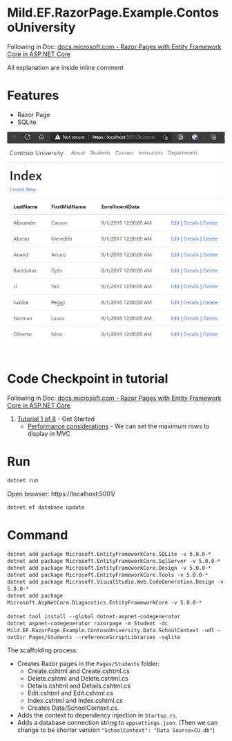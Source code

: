# Mild.EF.RazorPage.Example.ContosoUniversity

Following in Doc: [docs.microsoft.com - Razor Pages with Entity Framework Core in ASP.NET Core](https://docs.microsoft.com/en-us/aspnet/core/data/ef-rp/intro?view=aspnetcore-5.0&tabs=visual-studio-code)

All explanation are inside inline comment

# Features
- Razor Page
- SQLite

<!-- more -->

![](screenshot.png)

# Code Checkpoint in tutorial 

Following in Doc: [docs.microsoft.com - Razor Pages with Entity Framework Core in ASP.NET Core](https://docs.microsoft.com/en-us/aspnet/core/data/ef-rp/intro?view=aspnetcore-5.0&tabs=visual-studio-code)

1. [Tutorial 1 of 8](https://github.com/SukrepCode/DotNetCore.Templates/tree/b007ab26699f268b468e7a9cafd662cfcf626819/Mild.EF.RazorPage.Example.ContosoUniversity) - Get Started
    - [Performance considerations](https://github.com/SukrepCode/DotNetCore.Templates/tree/3da281ae48501f50f01d642c663d3a38bbc2ee04/Mild.EF.RazorPage.Example.ContosoUniversity) - We can set the maximum rows to display in MVC
    




# Run

```sh
dotnet run
```

Open browser: https://localhost:5001/

```
dotnet ef database update
```

# Command

```
dotnet add package Microsoft.EntityFrameworkCore.SQLite -v 5.0.0-*
dotnet add package Microsoft.EntityFrameworkCore.SqlServer -v 5.0.0-*
dotnet add package Microsoft.EntityFrameworkCore.Design -v 5.0.0-*
dotnet add package Microsoft.EntityFrameworkCore.Tools -v 5.0.0-*
dotnet add package Microsoft.VisualStudio.Web.CodeGeneration.Design -v 5.0.0-*
dotnet add package Microsoft.AspNetCore.Diagnostics.EntityFrameworkCore -v 5.0.0-*

dotnet tool install --global dotnet-aspnet-codegenerator
dotnet aspnet-codegenerator razorpage -m Student -dc Mild.EF.RazorPage.Example.ContosoUniversity.Data.SchoolContext -udl -outDir Pages/Students --referenceScriptLibraries -sqlite
```

The scaffolding process:

- Creates Razor pages in the `Pages/Students` folder:
    - Create.cshtml and Create.cshtml.cs
    - Delete.cshtml and Delete.cshtml.cs
    - Details.cshtml and Details.cshtml.cs
    - Edit.cshtml and Edit.cshtml.cs
    - Index.cshtml and Index.cshtml.cs
    - Creates Data/SchoolContext.cs.
- Adds the context to dependency injection in `Startup.cs`.
- Adds a database connection string to `appsettings.json`. (Then we can change to be shorter version `"SchoolContext": "Data Source=CU.db"`)